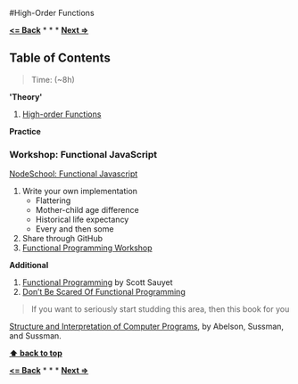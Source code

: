 #High-Order Functions

**[<= Back](functions-and-data-structures.md)**		*	*	*	**[Next =>](the-secret-life-of-objects.md)**

## Table of Contents

> Time: (~8h)

**'Theory'**

1. [High-order Functions](http://eloquentjavascript.net/05_higher_order.html)

**Practice**

### Workshop: Functional JavaScript

[NodeSchool: Functional Javascript](https://github.com/timoxley/functional-javascript-workshop)


1. Write your own implementation
	* Flattering
	* Mother-child age difference 
	* Historical life expectancy
	* Every and then some
1. Share through GitHub
1. [Functional Programming  Workshop](https://github.com/timoxley/functional-javascript-workshop)

**Additional**

1. [Functional Programming](http://scott.sauyet.com/Javascript/Talk/FunctionalProgramming/) by Scott Sauyet
1. [Don’t Be Scared Of Functional Programming](http://www.smashingmagazine.com/2014/07/02/dont-be-scared-of-functional-programming/)

>If you want to seriously start studding this area, then this book for you 

 [Structure and Interpretation of Computer Programs](https://mitpress.mit.edu/sicp/), by Abelson, Sussman, and Sussman.


**[⬆ back to top](#table-of-contents)**

**[<= Back](functions-and-data-structures.md)**		*	*	*	**[Next =>](the-secret-life-of-objects.md)**





